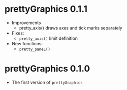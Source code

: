 # prettyGraphics 0.1.1

* Improvements
    * pretty_axis() draws axes and tick marks separately
* Fixes:
    * `pretty_axis()` limit definition 
* New functions: 
    * `pretty_paneL()`

# prettyGraphics 0.1.0

* The first version of `prettyGraphics`
